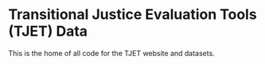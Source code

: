 # Transitional Justice Evaluation Tools (TJET) Data 

This is the home of all code for the TJET website and datasets.

